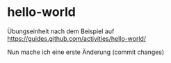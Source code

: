 
# hello-world
Übungseinheit nach dem Beispiel auf https://guides.github.com/activities/hello-world/ 

Nun mache ich eine erste Änderung (commit changes)
